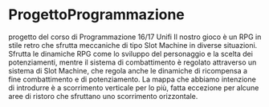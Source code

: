 # ProgettoProgrammazione
progetto del corso di Programmazione 16/17 Unifi
Il nostro gioco è un RPG in stile retro che sfrutta meccaniche di tipo Slot Machine in diverse situazioni.
Sfrutta le dinamiche RPG come lo sviluppo del personaggio e la scelta dei potenziamenti, mentre il sistema di combattimento è regolato attraverso un sistema di Slot Machine, che regola anche le dinamiche di ricompensa a fine combattimento e di potenziamento.
La mappa che abbiamo intenzione di introdurre è a scorrimento verticale per lo più, fatta eccezione per alcune aree di ristoro che sfruttano uno scorrimento orizzontale.
